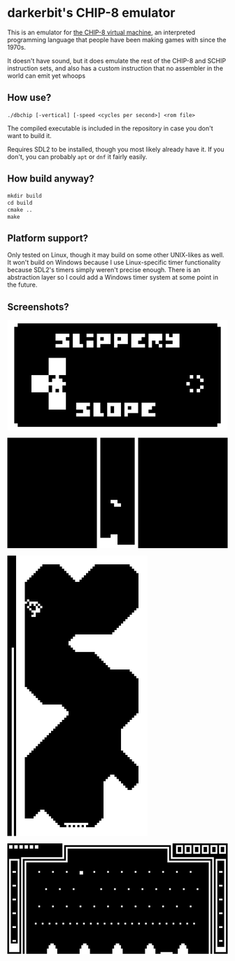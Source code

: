 # darkerbit's CHIP-8 emulator

This is an emulator for [the CHIP-8 virtual machine](https://en.wikipedia.org/wiki/CHIP-8),
an interpreted programming language that people have been making games with since the 1970s.

It doesn't have sound, but it does emulate the  rest of the CHIP-8 and SCHIP instruction sets, and also has a custom
instruction that no assembler in the world can emit yet whoops

## How use?

`./dbchip [-vertical] [-speed <cycles per second>] <rom file>`

The compiled executable is included in the repository in case you don't want to build it.

Requires SDL2 to be installed, though you most likely already have it.
If you don't, you can probably `apt` or `dnf` it fairly easily.

## How build anyway?

```shell
mkdir build
cd build
cmake ..
make
```

## Platform support?

Only tested on Linux, though it may build on some other UNIX-likes as well. It won't build on Windows because I use
Linux-specific timer functionality because SDL2's timers simply weren't precise enough.
There is an abstraction layer so I could add a Windows timer system at some point in the future.

## Screenshots?

![Screenshot of the title screen of Slippery Slope](screenshots/slippery.png)

![Screenshot of the CHIP-8 TETRIS clone](screenshots/tetris.png)

![Screenshot of sub8.ch8, in vertical mode](screenshots/sub8.png)

![Screenshot of a Peggle clone](screenshots/peggle.png)
